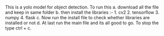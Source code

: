 This is a yolo model for object detection.
To run this 
a.  download all the file and keep in same folder 
b.  then install the libraries :-
                                           1.  cv2
                                           2.  tensorflow 
                                           3.  numpy 
                                           4. flask
c.  Now run the install file to check whether libraries are installed or not 
d.  At last run the main file and its all good to go.
To stop the type ctrl + c.
